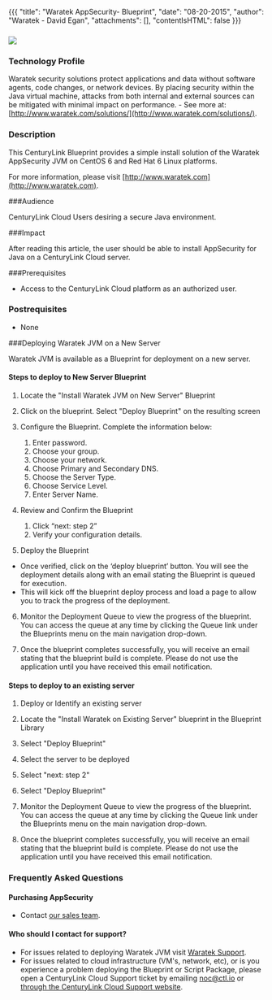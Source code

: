 {{{
  "title": "Waratek AppSecurity- Blueprint",
  "date": "08-20-2015",
  "author": "Waratek - David Egan",
  "attachments": [],
  "contentIsHTML": false
}}}

### ![](http://cdn.aws.waratek.com/wp-content/themes/waratek/images/logo.png)

### Technology Profile

Waratek security solutions protect applications and data without software agents, code changes, or network devices. By placing security within the Java virtual machine, attacks from both internal and external sources can be mitigated with minimal impact on performance. - See more at: [http://www.waratek.com/solutions/](http://www.waratek.com/solutions/).

### Description

This CenturyLink Blueprint provides a simple install solution of the Waratek AppSecurity JVM on CentOS 6 and Red Hat 6 Linux platforms.

For more information, please visit [http://www.waratek.com](http://www.waratek.com).

###Audience

CenturyLink Cloud Users desiring a secure Java environment.

###Impact

After reading this article, the user should be able to install AppSecurity for Java on a  CenturyLink Cloud server.

###Prerequisites

* Access to the CenturyLink Cloud platform as an authorized user.

### Postrequisites

* None

###Deploying Waratek JVM on a New Server

Waratek JVM is available as a Blueprint for deployment on a new server.

#### Steps to deploy to New Server Blueprint

1.  Locate the "Install Waratek JVM on New Server" Blueprint

2.  Click on the blueprint. Select "Deploy Blueprint" on the resulting screen

3.  Configure the Blueprint. Complete the information below:

    1.  Enter password.
    2.  Choose your group.
    3.  Choose your network.
    4.  Choose Primary and Secondary DNS.
    5.  Choose the Server Type.
    6.  Choose Service Level.
    7.  Enter Server Name.  
	
4.  Review and Confirm the Blueprint

    1.  Click “next: step 2”
    2.  Verify your configuration details.
	
5.  Deploy the Blueprint
  *  Once verified, click on the ‘deploy blueprint’ button. You will see the deployment details along with an email stating the Blueprint is queued for execution.
  *  This will kick off the blueprint deploy process and load a page to allow you to track the progress of the deployment.
	
6.  Monitor the Deployment Queue to view the progress of the blueprint. You can access the queue at any time by clicking the Queue link under the Blueprints menu on the main navigation drop-down.

7.  Once the blueprint completes successfully, you will receive an email stating that the blueprint build is complete. Please do not use the application until you have received this email notification.

#### Steps to deploy to an existing server

1.  Deploy or Identify an existing server 

2.  Locate the "Install Waratek on Existing Server" blueprint in the Blueprint Library

3.  Select "Deploy Blueprint"

4.  Select the server to be deployed

5.  Select "next: step 2"

6.  Select "Deploy Blueprint"

7.  Monitor the Deployment Queue to view the progress of the blueprint. You can access the queue at any time by clicking the Queue link under the Blueprints menu on the main navigation drop-down.

8.  Once the blueprint completes successfully, you will receive an email stating that the blueprint build is complete. Please do not use the application until you have received this email notification.

### Frequently Asked Questions

#### Purchasing AppSecurity
* Contact [our sales team](mailto:sales@waratek.com).

#### Who should I contact for support?

*   For issues related to deploying Waratek JVM visit [Waratek Support](https://support.waratek.com).
*   For issues related to cloud infrastructure (VM's, network, etc), or is you experience a problem deploying the Blueprint or Script Package, please open a CenturyLink Cloud Support ticket by emailing [noc@ctl.io](mailto:noc@ctl.io) or [through the CenturyLink Cloud Support website](https://t3n.zendesk.com/tickets/new).